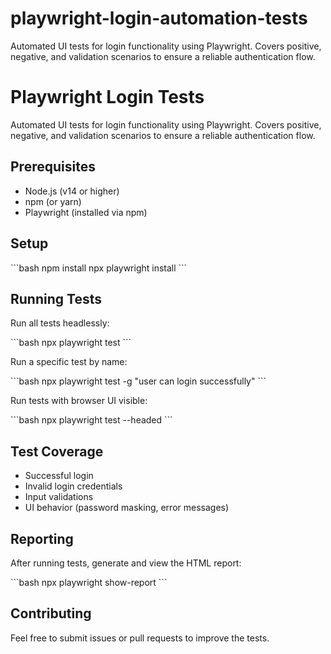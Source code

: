 # playwright-login-automation-tests
Automated UI tests for login functionality using Playwright. Covers positive, negative, and validation scenarios to ensure a reliable authentication flow.

# Playwright Login Tests

Automated UI tests for login functionality using Playwright. Covers positive, negative, and validation scenarios to ensure a reliable authentication flow.

## Prerequisites

- Node.js (v14 or higher)  
- npm (or yarn)  
- Playwright (installed via npm)

## Setup

\`\`\`bash
npm install
npx playwright install
\`\`\`

## Running Tests

Run all tests headlessly:

\`\`\`bash
npx playwright test
\`\`\`

Run a specific test by name:

\`\`\`bash
npx playwright test -g "user can login successfully"
\`\`\`

Run tests with browser UI visible:

\`\`\`bash
npx playwright test --headed
\`\`\`

## Test Coverage

- Successful login  
- Invalid login credentials  
- Input validations  
- UI behavior (password masking, error messages)

## Reporting

After running tests, generate and view the HTML report:

\`\`\`bash
npx playwright show-report
\`\`\`

## Contributing

Feel free to submit issues or pull requests to improve the tests.

